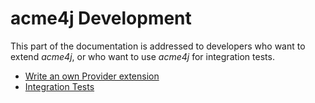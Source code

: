 # acme4j Development

This part of the documentation is addressed to developers who want to extend _acme4j_, or who want to use _acme4j_ for integration tests.

* [Write an own Provider extension](provider.md)
* [Integration Tests](testing.md)

